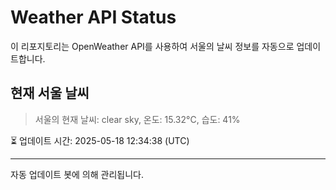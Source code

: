 
# Weather API Status

이 리포지토리는 OpenWeather API를 사용하여 서울의 날씨 정보를 자동으로 업데이트합니다.

## 현재 서울 날씨
> 서울의 현재 날씨: clear sky, 온도: 15.32°C, 습도: 41%

⏳ 업데이트 시간: 2025-05-18 12:34:38 (UTC)

---
자동 업데이트 봇에 의해 관리됩니다.
